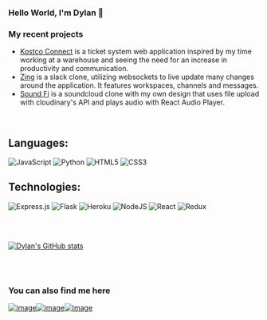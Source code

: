 ### Hello World, I'm Dylan  👋

### My recent projects
- [Kostco Connect](https://kostcoconnect.herokuapp.com/) is a ticket system web application inspired by my time working at a warehouse and seeing the need for an increase in productivity and communication.
- [Zing](https://app-zing.herokuapp.com/) is a slack clone, utilizing websockets to live update many changes around the application. It features workspaces, channels and messages.
- [Sound Fi](https://sound-fi.herokuapp.com/) is a soundcloud clone with my own design that uses file upload with cloudinary's API and plays audio with React Audio Player.

<br />

## Languages:

![JavaScript](https://img.shields.io/badge/javascript-%23323330.svg?style=for-the-badge&logo=javascript&logoColor=%23F7DF1E)
![Python](https://img.shields.io/badge/python-3670A0?style=for-the-badge&logo=python&logoColor=ffdd54)
![HTML5](https://img.shields.io/badge/html5-%23E34F26.svg?style=for-the-badge&logo=html5&logoColor=white)
![CSS3](https://img.shields.io/badge/css3-%231572B6.svg?style=for-the-badge&logo=css3&logoColor=white)

## Technologies:
![Express.js](https://img.shields.io/badge/express.js-%23404d59.svg?style=for-the-badge&logo=express&logoColor=%2361DAFB)
![Flask](https://img.shields.io/badge/flask-%23000.svg?style=for-the-badge&logo=flask&logoColor=white)
![Heroku](https://img.shields.io/badge/heroku-%23430098.svg?style=for-the-badge&logo=heroku&logoColor=white)
![NodeJS](https://img.shields.io/badge/node.js-6DA55F?style=for-the-badge&logo=node.js&logoColor=white)
![React](https://img.shields.io/badge/react-%2320232a.svg?style=for-the-badge&logo=react&logoColor=%2361DAFB)
![Redux](https://img.shields.io/badge/redux-%23593d88.svg?style=for-the-badge&logo=redux&logoColor=white)

<br />
<br />

[![Dylan's GitHub stats](https://github-readme-stats.vercel.app/api?username=dylanwelzel)](https://github.com/dylanwelzel/github-readme-stats)

<br />
<br />

### You can also find me here
[![image](https://img.shields.io/badge/LinkedIn-0077B5?style=for-the-badge&logo=linkedin&logoColor=white)](https://linkedin.com/in/dylan-welzel-107140221)[![image](https://img.shields.io/badge/Gmail-D14836?style=for-the-badge&logo=gmail&logoColor=white)](mailto:dylanwelzel@gmail.com)[![image](https://img.shields.io/badge/AngelList-b6b9b9?style=for-the-badge&logo=AngelList&logoColor=black)](https://angel.co/u/dylan-welzel)


[website]: https://dylanwelzel.com/
[linkedin]: https://linkedin.com/in/dylan-welzel-107140221
